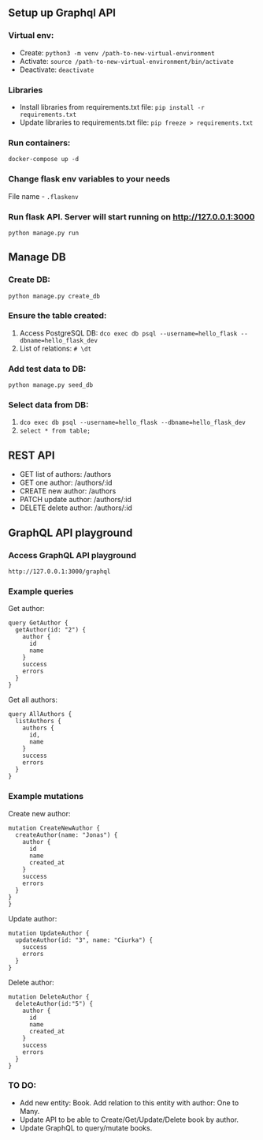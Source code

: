 ## Setup up Graphql API

### Virtual env:
- Create: `python3 -m venv /path-to-new-virtual-environment`
- Activate: `source /path-to-new-virtual-environment/bin/activate`
- Deactivate: `deactivate`

### Libraries
- Install libraries from requirements.txt file: `pip install -r requirements.txt`
- Update libraries to requirements.txt file: `pip freeze > requirements.txt`

### Run containers:
`docker-compose up -d`

### Change flask env variables to your needs
File name - `.flaskenv`

### Run flask API. Server will start running on http://127.0.0.1:3000
`python manage.py run`

## Manage DB

### Create DB:
`python manage.py create_db`

### Ensure the table created:
1. Access PostgreSQL DB: `dco exec db psql --username=hello_flask --dbname=hello_flask_dev`
2. List of relations: `# \dt`

### Add test data to DB:
`python manage.py seed_db`

### Select data from DB:
1. `dco exec db psql --username=hello_flask --dbname=hello_flask_dev`
2. `select * from table;`

## REST API
- GET list of authors: /authors
- GET one author: /authors/:id
- CREATE new author: /authors
- PATCH update author: /authors/:id
- DELETE delete author: /authors/:id

## GraphQL API playground

### Access GraphQL API playground
`http://127.0.0.1:3000/graphql`

### Example queries 
Get author:
```
query GetAuthor {
  getAuthor(id: "2") {
    author {
      id
      name
    }
    success
    errors
  }
}
```

Get all authors:
```
query AllAuthors {
  listAuthors {
    authors {
      id,
      name
    }
    success
    errors
  }
}
```

### Example mutations 
Create new author:
```
mutation CreateNewAuthor {
  createAuthor(name: "Jonas") {
    author {
      id
      name
      created_at
    }
    success
    errors
  }
}
}
```

Update author:
```
mutation UpdateAuthor {
  updateAuthor(id: "3", name: "Ciurka") {
    success
    errors
  }
}
```

Delete author:
```
mutation DeleteAuthor {
  deleteAuthor(id:"5") {
    author {
      id
      name
      created_at
    }
    success
    errors
  }
}
```

### TO DO:
- Add new entity: Book. Add relation to this entity with author: One to Many.
- Update API to be able to Create/Get/Update/Delete book by author.
- Update GraphQL to query/mutate books.
